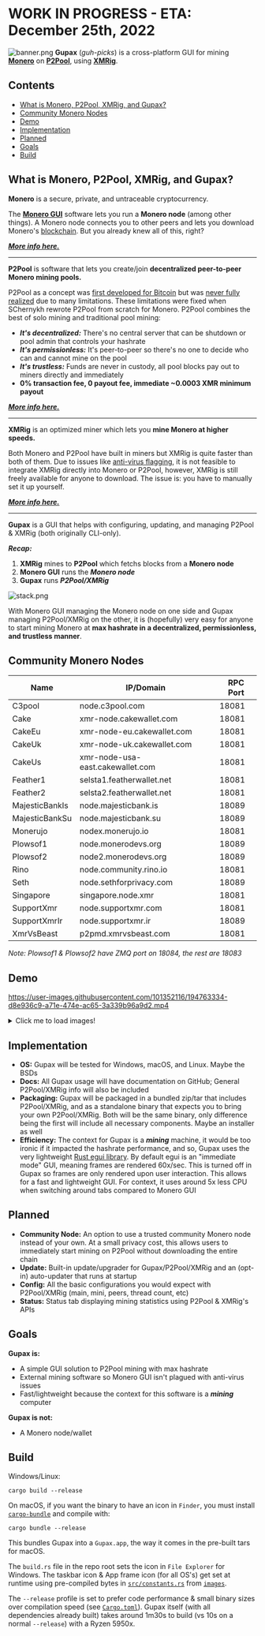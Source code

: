 # WORK IN PROGRESS - ETA: December 25th, 2022
![banner.png](https://github.com/hinto-janaiyo/gupax/blob/main/images/banner.png)
**Gupax** (*guh-picks*) is a cross-platform GUI for mining [**Monero**](https://github.com/monero-project/monero) on [**P2Pool**](https://github.com/SChernykh/p2pool), using [**XMRig**](https://github.com/xmrig/xmrig).

## Contents
* [What is Monero, P2Pool, XMRig, and Gupax?](##what-is-monero-p2pool-xmrig-and-gupax)
* [Community Monero Nodes](#community-monero-nodes)
* [Demo](#Demo)
* [Implementation](#Implementation)
* [Planned](#Planned)
* [Goals](#Goals)
* [Build](#Build)

## What is Monero, P2Pool, XMRig, and Gupax?
**Monero** is a secure, private, and untraceable cryptocurrency.

The **[Monero GUI](https://github.com/monero-project/monero-gui)** software lets you run a **Monero node** (among other things). A Monero node connects you to other peers and lets you download Monero's [blockchain](https://en.wikipedia.org/wiki/Blockchain). But you already knew all of this, right?

***[More info here.](https://github.com/monero-project/monero)***

---

**P2Pool** is software that lets you create/join **decentralized peer-to-peer Monero mining pools.**

P2Pool as a concept was [first developed for Bitcoin](https://en.bitcoin.it/wiki/P2Pool) but was [never fully realized](https://github.com/p2pool/p2pool) due to many limitations. These limitations were fixed when SChernykh rewrote P2Pool from scratch for Monero. P2Pool combines the best of solo mining and traditional pool mining:

* ***It's decentralized:*** There's no central server that can be shutdown or pool admin that controls your hashrate
* ***It's permissionless:*** It's peer-to-peer so there's no one to decide who can and cannot mine on the pool
* ***It's trustless:*** Funds are never in custody, all pool blocks pay out to miners directly and immediately
* **0% transaction fee, 0 payout fee, immediate ~0.0003 XMR minimum payout**

***[More info here.](https://github.com/SChernykh/p2pool)***

---

**XMRig** is an optimized miner which lets you **mine Monero at higher speeds.**

Both Monero and P2Pool have built in miners but XMRig is quite faster than both of them. Due to issues like [anti-virus flagging](https://github.com/monero-project/monero-gui/pull/3829#issuecomment-1018191461), it is not feasible to integrate XMRig directly into Monero or P2Pool, however, XMRig is still freely available for anyone to download. The issue is: you have to manually set it up yourself.

***[More info here.](https://github.com/xmrig/xmrig)***

---

**Gupax** is a GUI that helps with configuring, updating, and managing P2Pool & XMRig (both originally CLI-only).

***Recap:***
1. **XMRig** mines to **P2Pool** which fetchs blocks from a **Monero node**
2. **Monero GUI** runs the ***Monero node***
3. **Gupax** runs ***P2Pool/XMRig***

![stack.png](https://github.com/hinto-janaiyo/gupax/blob/main/images/diagram.png)

With Monero GUI managing the Monero node on one side and Gupax managing P2Pool/XMRig on the other, it is (hopefully) very easy for anyone to start mining Monero at **max hashrate in a decentralized, permissionless, and trustless manner**.

## Community Monero Nodes
| Name           | IP/Domain                        | RPC Port |
|----------------|----------------------------------|----------|
| C3pool         | node.c3pool.com                  | 18081    |
| Cake           | xmr-node.cakewallet.com          | 18081    |
| CakeEu         | xmr-node-eu.cakewallet.com       | 18081    |
| CakeUk         | xmr-node-uk.cakewallet.com       | 18081    |
| CakeUs         | xmr-node-usa-east.cakewallet.com | 18081    |
| Feather1       | selsta1.featherwallet.net        | 18081    |
| Feather2       | selsta2.featherwallet.net        | 18081    |
| MajesticBankIs | node.majesticbank.is             | 18089    |
| MajesticBankSu | node.majesticbank.su             | 18089    |
| Monerujo       | nodex.monerujo.io                | 18081    |
| Plowsof1       | node.monerodevs.org              | 18089    |
| Plowsof2       | node2.monerodevs.org             | 18089    |
| Rino           | node.community.rino.io           | 18081    |
| Seth           | node.sethforprivacy.com          | 18089    |
| Singapore      | singapore.node.xmr               | 18081    |
| SupportXmr     | node.supportxmr.com              | 18081    |
| SupportXmrIr   | node.supportxmr.ir               | 18089    |
| XmrVsBeast     | p2pmd.xmrvsbeast.com             | 18081    |

*Note: Plowsof1 & Plowsof2 have ZMQ port on 18084, the rest are 18083*

## Demo
https://user-images.githubusercontent.com/101352116/194763334-d8e936c9-a71e-474e-ac65-3a339b96a9d2.mp4

<details>
<summary>Click me to load images!</summary>

![about.png](https://github.com/hinto-janaiyo/gupax/blob/main/images/tabs/about.png)
![status.png](https://github.com/hinto-janaiyo/gupax/blob/main/images/tabs/status.png)
![gupax.png](https://github.com/hinto-janaiyo/gupax/blob/main/images/tabs/gupax.png)
![p2pool.png](https://github.com/hinto-janaiyo/gupax/blob/main/images/tabs/p2pool.png)
![xmrig.png](https://github.com/hinto-janaiyo/gupax/blob/main/images/tabs/xmrig.png)

</details>


## Implementation
- **OS:** Gupax will be tested for Windows, macOS, and Linux. Maybe the BSDs
- **Docs:** All Gupax usage will have documentation on GitHub; General P2Pool/XMRig info will also be included
- **Packaging:** Gupax will be packaged in a bundled zip/tar that includes P2Pool/XMRig, and as a standalone binary that expects you to bring your own P2Pool/XMRig. Both will be the same binary, only difference being the first will include all necessary components. Maybe an installer as well
- **Efficiency:** The context for Gupax is a ***mining*** machine, it would be too ironic if it impacted the hashrate performance, and so, Gupax uses the very lightweight [Rust egui library](https://github.com/emilk/egui). By default egui is an "immediate mode" GUI, meaning frames are rendered 60x/sec. This is turned off in Gupax so frames are only rendered upon user interaction. This allows for a fast and lightweight GUI. For context, it uses around 5x less CPU when switching around tabs compared to Monero GUI

## Planned
- **Community Node:** An option to use a trusted community Monero node instead of your own. At a small privacy cost, this allows users to immediately start mining on P2Pool without downloading the entire chain
- **Update:** Built-in update/upgrader for Gupax/P2Pool/XMRig and an (opt-in) auto-updater that runs at startup
- **Config:** All the basic configurations you would expect with P2Pool/XMRig (main, mini, peers, thread count, etc)
- **Status:** Status tab displaying mining statistics using P2Pool & XMRig's APIs

## Goals
**Gupax is:**
* A simple GUI solution to P2Pool mining with max hashrate
* External mining software so Monero GUI isn't plagued with anti-virus issues
* Fast/lightweight because the context for this software is a ***mining*** computer

**Gupax is not:**
* A Monero node/wallet

## Build
Windows/Linux:
```
cargo build --release
```
On macOS, if you want the binary to have an icon in `Finder`, you must install [`cargo-bundle`](https://github.com/burtonageo/cargo-bundle) and compile with:
```
cargo bundle --release
```
This bundles Gupax into a `Gupax.app`, the way it comes in the pre-built tars for macOS.

The `build.rs` file in the repo root sets the icon in `File Explorer` for Windows. The taskbar icon & App frame icon (for all OS's) get set at runtime using pre-compiled bytes in [`src/constants.rs`](https://github.com/hinto-janaiyo/gupax/blob/main/src/constants.rs) from [`images`](https://github.com/hinto-janaiyo/gupax/blob/main/images).

The `--release` profile is set to prefer code performance & small binary sizes over compilation speed (see [`Cargo.toml`](https://github.com/hinto-janaiyo/gupax/blob/main/Cargo.toml)). Gupax itself (with all dependencies already built) takes around 1m30s to build (vs 10s on a normal `--release`) with a Ryzen 5950x.
